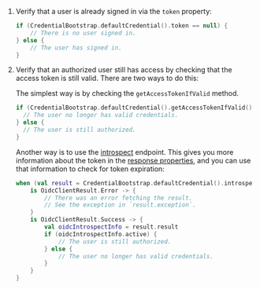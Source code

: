 1. Verify that a user is already signed in via the `token` property:

   ```kotlin
   if (CredentialBootstrap.defaultCredential().token == null) {
       // There is no user signed in.
   } else {
       // The user has signed in.
   }
   ```

2. Verify that an authorized user still has access by checking that the access token is still valid. There are two ways to do this:

   The simplest way is by checking the `getAccessTokenIfValid` method.

   ```kotlin
   if (CredentialBootstrap.defaultCredential().getAccessTokenIfValid() == null) {
     // The user no longer has valid credentials.
   } else {
     // The user is still authorized.
   }
   ```

   Another way is to use the [introspect](/docs/reference/api/oidc/#introspect) endpoint. This gives you more information about the token in the [response properties](/docs/reference/api/oidc/#response-properties-3), and you can use that information to check for token expiration:

    ```kotlin
    when (val result = CredentialBootstrap.defaultCredential().introspectToken(TokenType.ACCESS_TOKEN)) {
        is OidcClientResult.Error -> {
            // There was an error fetching the result.
            // See the exception in `result.exception`.
        }
        is OidcClientResult.Success -> {
            val oidcIntrospectInfo = result.result
            if (oidcIntrospectInfo.active) {
                // The user is still authorized.
            } else {
                // The user no longer has valid credentials.
            }
        }
    }
    ```
